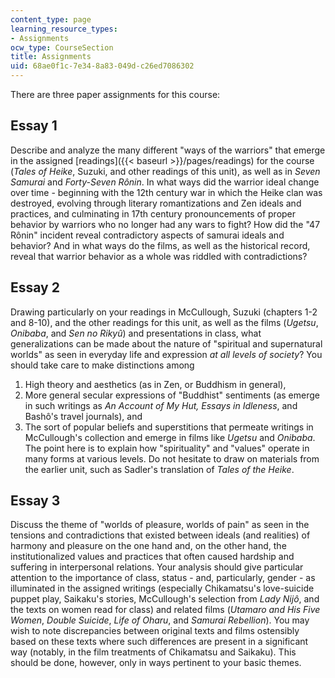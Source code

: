 ```yaml
---
content_type: page
learning_resource_types:
- Assignments
ocw_type: CourseSection
title: Assignments
uid: 68ae0f1c-7e34-8a83-049d-c26ed7086302
---
```


There are three paper assignments for this course:

Essay 1
-------

Describe and analyze the many different "ways of the warriors" that emerge in the assigned [readings]({{< baseurl >}}/pages/readings) for the course (_Tales of Heike_, Suzuki, and other readings of this unit), as well as in _Seven Samurai_ and _Forty-Seven Rônin_. In what ways did the warrior ideal change over time - beginning with the 12th century war in which the Heike clan was destroyed, evolving through literary romantizations and Zen ideals and practices, and culminating in 17th century pronouncements of proper behavior by warriors who no longer had any wars to fight? How did the "47 Rônin" incident reveal contradictory aspects of samurai ideals and behavior? And in what ways do the films, as well as the historical record, reveal that warrior behavior as a whole was riddled with contradictions?

Essay 2
-------

Drawing particularly on your readings in McCullough, Suzuki (chapters 1-2 and 8-10), and the other readings for this unit, as well as the films (_Ugetsu_, _Onibaba_, and _Sen no Rikyû_) and presentations in class, what generalizations can be made about the nature of "spiritual and supernatural worlds" as seen in everyday life and expression _at all levels of society_? You should take care to make distinctions among

1.  High theory and aesthetics (as in Zen, or Buddhism in general),
2.  More general secular expressions of "Buddhist" sentiments (as emerge in such writings as _An Account of My Hut, Essays in Idleness_, and Bashô's travel journals), and
3.  The sort of popular beliefs and superstitions that permeate writings in McCullough's collection and emerge in films like _Ugetsu_ and _Onibaba_. The point here is to explain how "spirituality" and "values" operate in many forms at various levels. Do not hesitate to draw on materials from the earlier unit, such as Sadler's translation of _Tales of the Heike_.

Essay 3
-------

Discuss the theme of "worlds of pleasure, worlds of pain" as seen in the tensions and contradictions that existed between ideals (and realities) of harmony and pleasure on the one hand and, on the other hand, the institutionalized values and practices that often caused hardship and suffering in interpersonal relations. Your analysis should give particular attention to the importance of class, status - and, particularly, gender - as illuminated in the assigned writings (especially Chikamatsu's love-suicide puppet play, Saikaku's stories, McCullough's selection from _Lady Nijô_, and the texts on women read for class) and related films (_Utamaro and His Five Women_, _Double Suicide_, _Life of Oharu_, and _Samurai Rebellion_). You may wish to note discrepancies between original texts and films ostensibly based on these texts where such differences are present in a significant way (notably, in the film treatments of Chikamatsu and Saikaku). This should be done, however, only in ways pertinent to your basic themes.